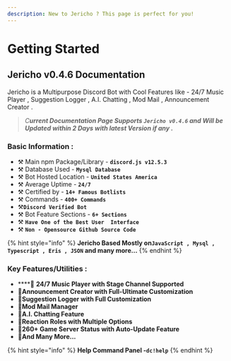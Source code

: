 ```yaml
---
description: New to Jericho ? This page is perfect for you!
---
```


# Getting Started

## Jericho v0.4.6 Documentation

Jericho is a Multipurpose Discord Bot with Cool Features like - 24/7 Music Player , Suggestion Logger , A.I. Chatting , Mod Mail , Announcement Creator .

> _C**urrent Documentation Page Supports `Jericho v0.4.6` and Will be Updated within 2 Days with latest Version if any .**_

### **Basic Information :**

* ⚒ Main npm Package/Library - **`discord.js v12.5.3`**
* ⚒ Database Used - **`Mysql Database`**
* ⚒ Bot Hosted Location - **`United States America`**
* ⚒ Average Uptime - **`24/7`**
* ⚒ Certified by - **`14+ Famous Botlists`**
* ⚒ Commands - **`400+ Commands`**
* ⚒**`Discord Verified Bot`**
* ⚒ Bot Feature Sections - **`6+ Sections`**
* ⚒ **`Have One of the Best User  Interface`**
* ⚒ **`Non - Opensource Github Source Code`**

{% hint style="info" %}
**Jericho Based Mostly on`JavaScript , Mysql , Typescript , Eris , JSON` and many more...**
{% endhint %}

### Key Features/Utilities :

* \*\*\*\*🔰 **24/7 Music Player with Stage Channel Supported**
* 🔰**Announcement Creator with Full-Ultimate Customization**
* 🔰**Suggestion Logger with Full Customization**
* 🔰**Mod Mail Manager** 
* 🔰**A.I. Chatting Feature**
* 🔰**Reaction Roles with Multiple Options** 
* 🔰**260+ Game Server Status with Auto-Update Feature**
* 🔰**And Many More...**

{% hint style="info" %}
**Help Command Panel -`dc!help`**
{% endhint %}



